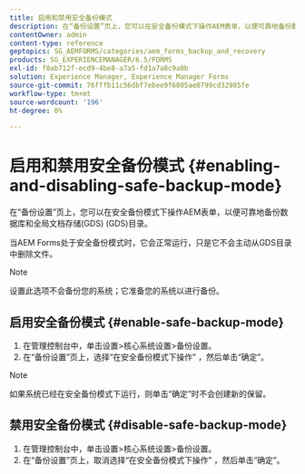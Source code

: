```yaml
---
title: 启用和禁用安全备份模式
description: 在“备份设置”页上，您可以在安全备份模式下操作AEM表单，以便可靠地备份数据库和全局文档存储(GDS) (GDS)目录。 了解如何启用和禁用安全备份模式。
contentOwner: admin
content-type: reference
geptopics: SG_AEMFORMS/categories/aem_forms_backup_and_recovery
products: SG_EXPERIENCEMANAGER/6.5/FORMS
exl-id: f0ab712f-ecd9-4be8-a7a5-fd1a7a8c9a0b
solution: Experience Manager, Experience Manager Forms
source-git-commit: 76fffb11c56dbf7ebee9f6805ae0799cd32985fe
workflow-type: tm+mt
source-wordcount: '196'
ht-degree: 0%

---
```


# 启用和禁用安全备份模式 {#enabling-and-disabling-safe-backup-mode}

在“备份设置”页上，您可以在安全备份模式下操作AEM表单，以便可靠地备份数据库和全局文档存储(GDS) (GDS)目录。

当AEM Forms处于安全备份模式时，它会正常运行，只是它不会主动从GDS目录中删除文件。

>[!NOTE]
>
>设置此选项不会备份您的系统；它准备您的系统以进行备份。

## 启用安全备份模式 {#enable-safe-backup-mode}

1. 在管理控制台中，单击设置>核心系统设置>备份设置。
1. 在“备份设置”页上，选择“在安全备份模式下操作” ，然后单击“确定”。

>[!NOTE]
>
>如果系统已经在安全备份模式下运行，则单击“确定”时不会创建新的保留。

## 禁用安全备份模式 {#disable-safe-backup-mode}

1. 在管理控制台中，单击设置>核心系统设置>备份设置。
1. 在“备份设置”页上，取消选择“在安全备份模式下操作” ，然后单击“确定”。
